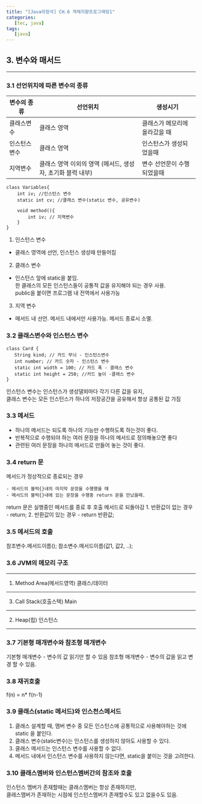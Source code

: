```yaml
---
title: "[Java의정석] CH.6 객체지향프로그래밍1"
categories:
   [tec, java]
tags:
   [java]
---
```


## 3. 변수와 매서드
---

### 3.1 선언위치에 따른 변수의 종류
 | 변수의 종류 | 선언위치 | 생성시기 |
 |-----|-----|-----|
 | 클래스변수 | 클래스 영역 | 클래스가 메모리에 올라갔을 때 |
 | 인스턴스 변수 | 클래스 영역 | 인스턴스가 생성되었을때 |
 | 지역변수 | 클래스 영역 이외의 영역 (메서드, 생성자, 초기화 블럭 내부) | 변수 선언문이 수행되었을때 |   
```
class Variables{
    int iv; //인스턴스 변수
    static int cv; //클래스 변수(static 변수, 공유변수)
    
    void method(){
        int iv; // 지역변수
    }
}
```

1. 인스턴스 변수
  - 클래스 영역에 선언, 인스턴스 생성때 만들어짐
2. 클래스 변수
  - 인스턴스 앞에 static을 붙임.   
    한 클래스의 모든 인스턴스들이 공통적 값을 유지해야 되는 경우 사용.   
    public을 붙이면 프로그램 내 전역에서 사용가능
3. 지역 변수
  - 매서드 내 선언. 메서드 내에서만 사용가능. 메서드 종료시 소멸.
  
 ### 3.2 클래스변수와 인스턴스 변수
 ```
 class Card {
    String kind; // 카드 무늬 - 인스턴스변수
    int number; // 카드 숫자 - 인스턴스 변수
    static int width = 100; // 카드 폭 - 클래스 변수
    static int height = 250; //카드 높이 -클래스 변수
}
```
인스턴스 변수는 인스턴스가 생성댈뙤마다 각기 다른 값을 유지,   
클래스 변수는 모든 인스턴스가 하나의 저장공간을 공유해서 항상 공통된 값 가짐

### 3.3  메서드
  - 하나의 메서드는 되도록 하나의 기능만 수행하도록 하는것이 좋다.
  - 반복적으로 수행되야 하는 여러 문장을 하나의 메서드로 정의해놓으면 좋다
  - 관련된 여러 문장을 하나의 메서드로 만들어 놓는 것이 좋다.
  
### 3.4 return 문
메서드가 정상적으로 종료되는 경우   

    - 메서드의 블럭{}내의 마지막 문장을 수행했을 때
    - 메서드의 블럭{}내에 있는 문장을 수행중 return 문을 만났을때. 
return 문은 실행중인 메서드를 종료 후 호출 메서드로 되돌아감
    1. 반환값이 없는 경우 - return;
    2. 반환값이 있는 경우 - return 반환값;

### 3.5 메서드의 호출

참조변수.메서드이름();
참소변수.메서드이름(값1, 값2, ..);

### 3.6 JVM의 메모리 구조

---
1. Method Area(메서드영역)
클래스/데이터
---  
3. Call Stack(호출스택)
Main  
---
2. Heap(힙)
인스턴스  
---

### 3.7 기본형 매개변수와 참조형 매개변수
기본형 매개변수 - 변수의 값 읽기만 할 수 있음
참조형 매개변수 - 변수의 값을 읽고 변경 할 수 있음.

### 3.8 재귀호출
f(n) = n* f(n-1)

### 3.9 클래스(static 메서드)와 인스천스메서드

1. 클래스 설계할 때, 멤버 변수 중 모든 인스턴스에 공통적으로 사용해야하는 것에 static 을 붙인다.
2. 클래스 변수(static변수)는 인스턴스를 생성하지 않아도 사용할 수 있다.
3. 클래스 메서드는 인스턴스 변수를 사용할 수 없다.
4. 메서드 내에서 인스턴스 변수를 사용하지 않는다면, static을 붙이는 것을 고려한다.

### 3.10 클래스멤버와 인스턴스멤버간의 참조와 호출
인스턴스 멤버가 존재할때는 클래스멤버는 항상 존재하지만,   
클래스맴버가 존재하는 시점에 인스턴스멤버가 존재할수도 있고 없을수도 있음.

